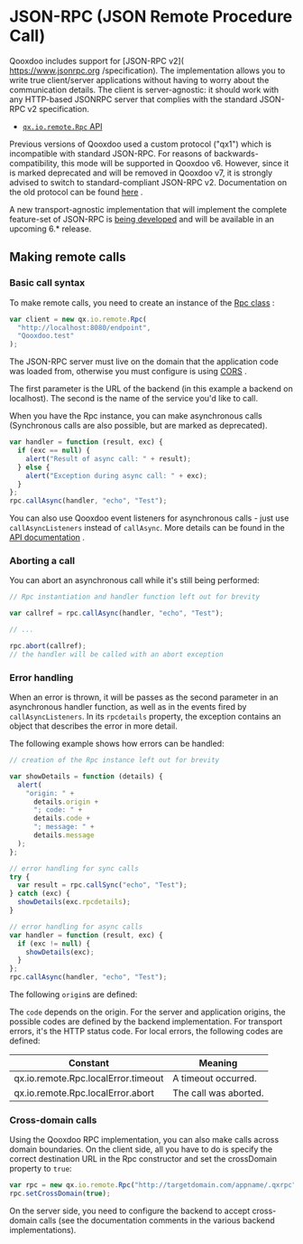 # JSON-RPC (JSON Remote Procedure Call)

Qooxdoo includes support for [JSON-RPC v2]\(  
<https://www.jsonrpc.org> /specification). The implementation allows you to
write true client/server applications without having to worry about the
communication details. The client is server-agnostic: it should work with any
HTTP-based JSONRPC server that complies with the standard JSON-RPC v2
specification.

- [`qx.io.remote.Rpc` API](apps://apiviewer/#qx.io.remote.Rpc)

Previous versions of Qooxdoo used a custom protocol ("qx1") which is
incompatible with standard JSON-RPC. For reasons of backwards-compatibility,
this mode will be supported in Qooxdoo v6. However, since it is marked
deprecated and will be removed in Qooxdoo v7, it is strongly advised to switch
to standard-compliant JSON-RPC v2. Documentation on the old protocol can be
found
[here](http://archive.qooxdoo.org/5.0.2/pages/communication.html#remote-procedure-calls-rpc)
.

A new transport-agnostic implementation that will implement the complete
feature-set of JSON-RPC is
[being developed](https://github.com/qooxdoo/incubator.qx.io.jsonrpc) and will
be available in an upcoming 6.\* release.

## Making remote calls

### Basic call syntax

To make remote calls, you need to create an instance of the
[Rpc class](apps://apiviewer#qx.io.remote.Rpc) :

```javascript
var client = new qx.io.remote.Rpc(
  "http://localhost:8080/endpoint",
  "Qooxdoo.test"
);
```

The JSON-RPC server must live on the domain that the application code was loaded
from, otherwise you must configure is using
[CORS](https://developer.mozilla.org/de/docs/Web/HTTP/CORS) .

The first parameter is the URL of the backend (in this example a backend on
localhost). The second is the name of the service you'd like to call.

When you have the Rpc instance, you can make asynchronous calls (Synchronous
calls are also possible, but are marked as deprecated).

```javascript
var handler = function (result, exc) {
  if (exc == null) {
    alert("Result of async call: " + result);
  } else {
    alert("Exception during async call: " + exc);
  }
};
rpc.callAsync(handler, "echo", "Test");
```

You can also use Qooxdoo event listeners for asynchronous calls - just use
`callAsyncListeners` instead of `callAsync`. More details can be found in the
[API documentation](apps://apiviewer/#qx.io.remote.Rpc) .

### Aborting a call

You can abort an asynchronous call while it's still being performed:

```javascript
// Rpc instantiation and handler function left out for brevity

var callref = rpc.callAsync(handler, "echo", "Test");

// ...

rpc.abort(callref);
// the handler will be called with an abort exception
```

### Error handling

When an error is thrown, it will be passes as the second parameter in an
asynchronous handler function, as well as in the events fired by
`callAsyncListeners`. In its `rpcdetails` property, the exception contains an
object that describes the error in more detail.

The following example shows how errors can be handled:

```javascript
// creation of the Rpc instance left out for brevity

var showDetails = function (details) {
  alert(
    "origin: " +
      details.origin +
      "; code: " +
      details.code +
      "; message: " +
      details.message
  );
};

// error handling for sync calls
try {
  var result = rpc.callSync("echo", "Test");
} catch (exc) {
  showDetails(exc.rpcdetails);
}

// error handling for async calls
var handler = function (result, exc) {
  if (exc != null) {
    showDetails(exc);
  }
};
rpc.callAsync(handler, "echo", "Test");
```

The following `origin`s are defined:

The `code` depends on the origin. For the server and application origins, the
possible codes are defined by the backend implementation. For transport errors,
it's the HTTP status code. For local errors, the following codes are defined:

| Constant                            | Meaning               |
| ----------------------------------- | --------------------- |
| qx.io.remote.Rpc.localError.timeout | A timeout occurred.   |
| qx.io.remote.Rpc.localError.abort   | The call was aborted. |

### Cross-domain calls

Using the Qooxdoo RPC implementation, you can also make calls across domain
boundaries. On the client side, all you have to do is specify the correct
destination URL in the Rpc constructor and set the crossDomain property to
`true`:

```javascript
var rpc = new qx.io.remote.Rpc("http://targetdomain.com/appname/.qxrpc");
rpc.setCrossDomain(true);
```

On the server side, you need to configure the backend to accept cross-domain
calls (see the documentation comments in the various backend implementations).
